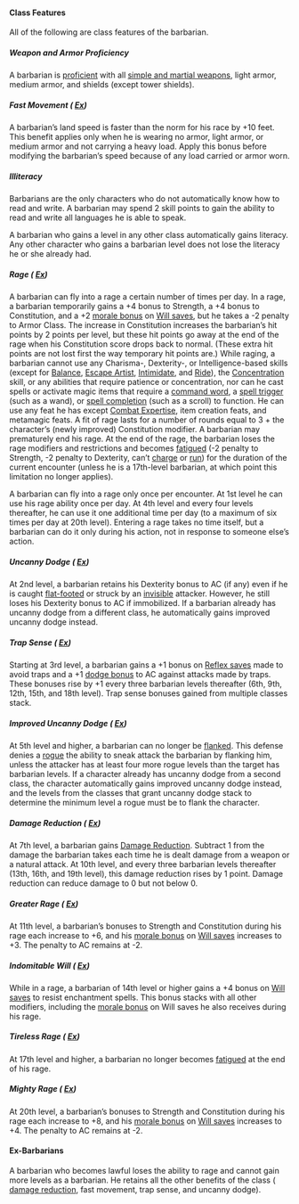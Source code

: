 #### Class Features

All of the following are class features of the barbarian.

##### Weapon and Armor Proficiency

A barbarian is [proficient](/srd/combat/combatModifiers.htm#weaponArmorAndShieldProficiency) with all [simple and martial weapons](/srd/equipment/weapons.htm#simpleMartialandExoticWeapons), light armor, medium armor, and shields (except tower shields).

##### Fast Movement ( [Ex](/srd/specialAbilities.htm#extraordinaryAbilities))

A barbarian’s land speed is faster than the norm for his race by +10 feet. This benefit applies only when he is wearing no armor, light armor, or medium armor and not carrying a heavy load. Apply this bonus before modifying the barbarian’s speed because of any load carried or armor worn.

##### Illiteracy

Barbarians are the only characters who do not automatically know how to read and write. A barbarian may spend 2 skill points to gain the ability to read and write all languages he is able to speak.

A barbarian who gains a level in any other class automatically gains literacy. Any other character who gains a barbarian level does not lose the literacy he or she already had.

##### Rage ( [Ex](/srd/specialAbilities.htm#extraordinaryAbilities))

A barbarian can fly into a rage a certain number of times per day. In a rage, a barbarian temporarily gains a +4 bonus to Strength, a +4 bonus to Constitution, and a +2 [morale bonus](/srd/theBasics.htm#moraleModifier) on [Will saves](/srd/combat/combatStatistics.htm#will), but he takes a -2 penalty to Armor Class. The increase in Constitution increases the barbarian’s hit points by 2 points per level, but these hit points go away at the end of the rage when his Constitution score drops back to normal. (These extra hit points are not lost first the way temporary hit points are.) While raging, a barbarian cannot use any Charisma-, Dexterity-, or Intelligence-based skills (except for [Balance](/srd/skills/balance.htm), [Escape Artist](/srd/skills/escapeArtist.htm), [Intimidate](/srd/skills/intimidate.htm), and [Ride](/srd/skills/ride.htm)), the [Concentration](/srd/skills/concentration.htm) skill, or any abilities that require patience or concentration, nor can he cast spells or activate magic items that require a [command word](/srd/magicItems/magicItemBasics.htm#commandWord), a [spell trigger](/srd/magicItems/magicItemBasics.htm#spellTrigger) (such as a wand), or [spell completion](/srd/magicItems/magicItemBasics.htm#spellCompletion) (such as a scroll) to function. He can use any feat he has except [Combat Expertise](/srd/feats.htm#combatExpertise), item creation feats, and metamagic feats. A fit of rage lasts for a number of rounds equal to 3 + the character’s (newly improved) Constitution modifier. A barbarian may prematurely end his rage. At the end of the rage, the barbarian loses the rage modifiers and restrictions and becomes [fatigued](/srd/conditionSummary.htm#fatigued) (-2 penalty to Strength, -2 penalty to Dexterity, can’t [charge](/srd/combat/specialAttacks.htm#charge) or [run](/srd/combat/actionsInCombat.htm#run)) for the duration of the current encounter (unless he is a 17th-level barbarian, at which point this limitation no longer applies).

A barbarian can fly into a rage only once per encounter. At 1st level he can use his rage ability once per day. At 4th level and every four levels thereafter, he can use it one additional time per day (to a maximum of six times per day at 20th level). Entering a rage takes no time itself, but a barbarian can do it only during his action, not in response to someone else’s action.

##### Uncanny Dodge ( [Ex](/srd/specialAbilities.htm#extraordinaryAbilities))

At 2nd level, a barbarian retains his Dexterity bonus to AC (if any) even if he is caught [flat-footed](/srd/conditionSummary.htm#flatFooted) or struck by an [invisible](/srd/conditionSummary.htm#invisible) attacker. However, he still loses his Dexterity bonus to AC if immobilized. If a barbarian already has uncanny dodge from a different class, he automatically gains improved uncanny dodge instead.

##### Trap Sense ( [Ex](/srd/specialAbilities.htm#extraordinaryAbilities))

Starting at 3rd level, a barbarian gains a +1 bonus on [Reflex saves](/srd/combat/combatStatistics.htm#reflex) made to avoid traps and a +1 [dodge bonus](/srd/theBasics.htm#dodgeBonus) to AC against attacks made by traps. These bonuses rise by +1 every three barbarian levels thereafter (6th, 9th, 12th, 15th, and 18th level). Trap sense bonuses gained from multiple classes stack.

##### Improved Uncanny Dodge ( [Ex](/srd/specialAbilities.htm#extraordinaryAbilities))

At 5th level and higher, a barbarian can no longer be [flanked](/srd/combat/combatModifiers.htm#flanking). This defense denies a [rogue](/srd/classes/rogue.htm) the ability to sneak attack the barbarian by flanking him, unless the attacker has at least four more rogue levels than the target has barbarian levels. If a character already has uncanny dodge from a second class, the character automatically gains improved uncanny dodge instead, and the levels from the classes that grant uncanny dodge stack to determine the minimum level a rogue must be to flank the character.

##### Damage Reduction ( [Ex](/srd/specialAbilities.htm#extraordinaryAbilities))

At 7th level, a barbarian gains [Damage Reduction](/srd/specialAbilities.htm#damageReduction). Subtract 1 from the damage the barbarian takes each time he is dealt damage from a weapon or a natural attack. At 10th level, and every three barbarian levels thereafter (13th, 16th, and 19th level), this damage reduction rises by 1 point. Damage reduction can reduce damage to 0 but not below 0.

##### Greater Rage ( [Ex](/srd/specialAbilities.htm#extraordinaryAbilities))

At 11th level, a barbarian’s bonuses to Strength and Constitution during his rage each increase to +6, and his [morale bonus](/srd/theBasics.htm#moraleModifier) on [Will saves](/srd/combat/combatStatistics.htm#will) increases to +3. The penalty to AC remains at -2.

##### Indomitable Will ( [Ex](/srd/specialAbilities.htm#extraordinaryAbilities))

While in a rage, a barbarian of 14th level or higher gains a +4 bonus on [Will saves](/srd/combat/combatStatistics.htm#will) to resist enchantment spells. This bonus stacks with all other modifiers, including the [morale bonus](/srd/theBasics.htm#moraleModifier) on Will saves he also receives during his rage.

##### Tireless Rage ( [Ex](/srd/specialAbilities.htm#extraordinaryAbilities))

At 17th level and higher, a barbarian no longer becomes [fatigued](/srd/conditionSummary.htm#fatigued) at the end of his rage.

##### Mighty Rage ( [Ex](/srd/specialAbilities.htm#extraordinaryAbilities))

At 20th level, a barbarian’s bonuses to Strength and Constitution during his rage each increase to +8, and his [morale bonus](/srd/theBasics.htm#moraleModifier) on [Will saves](/srd/combat/combatStatistics.htm#will) increases to +4. The penalty to AC remains at -2.

#### Ex-Barbarians

A barbarian who becomes lawful loses the ability to rage and cannot gain more levels as a barbarian. He retains all the other benefits of the class ( [damage reduction](/srd/specialAbilities.htm#damageReduction), fast movement, trap sense, and uncanny dodge).
